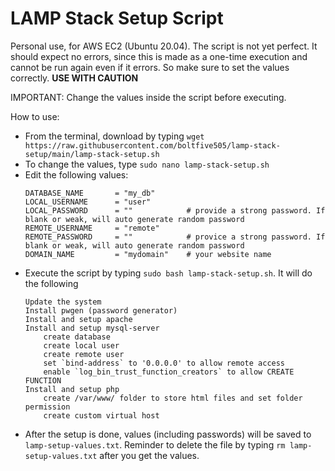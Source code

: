 # LAMP Stack Setup Script

Personal use, for AWS EC2 (Ubuntu 20.04).
The script is not yet perfect. It should expect no errors, since this is made as a one-time execution and cannot be run again even if it errors. So make sure to set the values correctly.
**USE WITH CAUTION**

IMPORTANT: Change the values inside the script before executing.

How to use:

- From the terminal, download by typing `wget https://raw.githubusercontent.com/boltfive505/lamp-stack-setup/main/lamp-stack-setup.sh`
- To change the values, type `sudo nano lamp-stack-setup.sh`
- Edit the following values:
  ```
  DATABASE_NAME       = "my_db"
  LOCAL_USERNAME      = "user"
  LOCAL_PASSWORD      = ""            # provide a strong password. If blank or weak, will auto generate random password
  REMOTE_USERNAME     = "remote"
  REMOTE_PASSWORD     = ""            # provice a strong password. If blank or weak, will auto generate random password
  DOMAIN_NAME         = "mydomain"    # your website name
  ```
- Execute the script by typing `sudo bash lamp-stack-setup.sh`. It will do the following
  ```
  Update the system
  Install pwgen (password generator)
  Install and setup apache
  Install and setup mysql-server
      create database
      create local user
      create remote user
      set `bind-address` to '0.0.0.0' to allow remote access
      enable `log_bin_trust_function_creators` to allow CREATE FUNCTION
  Install and setup php
      create /var/www/ folder to store html files and set folder permission
      create custom virtual host
  ```
- After the setup is done, values (including passwords) will be saved to `lamp-setup-values.txt`. Reminder to delete the file by typing `rm lamp-setup-values.txt` after you get the values.
